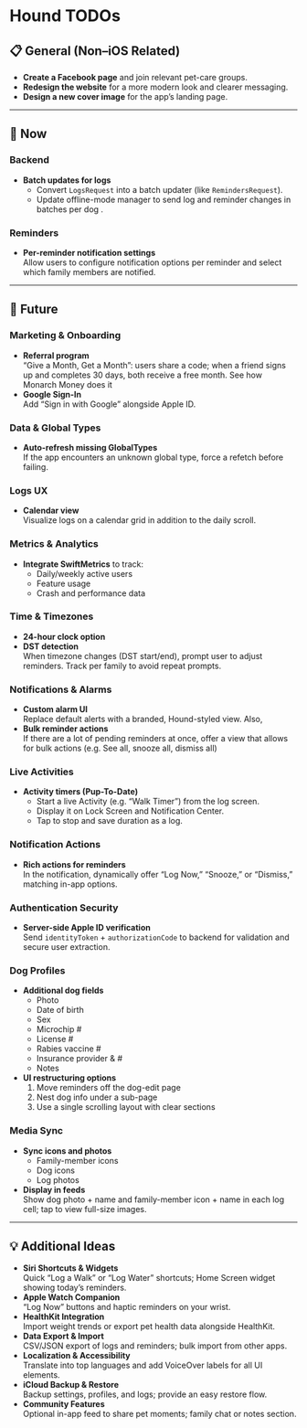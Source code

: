 # Hound TODOs

## 📋 General (Non–iOS Related)
- **Create a Facebook page** and join relevant pet-care groups.  
- **Redesign the website** for a more modern look and clearer messaging.  
- **Design a new cover image** for the app’s landing page.

---

## 🚀 Now

### Backend
- **Batch updates for logs**  
  - Convert `LogsRequest` into a batch updater (like `RemindersRequest`).  
  - Update offline-mode manager to send log and reminder changes in batches per dog
.
### Reminders
- **Per-reminder notification settings**  
  Allow users to configure notification options per reminder and select which family members are notified.

---

## 🎯 Future

### Marketing & Onboarding
- **Referral program**  
  “Give a Month, Get a Month”: users share a code; when a friend signs up and completes 30 days, both receive a free month. See how Monarch Money does it  
- **Google Sign-In**  
  Add “Sign in with Google” alongside Apple ID.

### Data & Global Types
- **Auto-refresh missing GlobalTypes**  
  If the app encounters an unknown global type, force a refetch before failing.

### Logs UX
- **Calendar view**  
  Visualize logs on a calendar grid in addition to the daily scroll.

### Metrics & Analytics
- **Integrate SwiftMetrics** to track:  
  - Daily/weekly active users  
  - Feature usage  
  - Crash and performance data

### Time & Timezones
- **24-hour clock option**  
- **DST detection**  
  When timezone changes (DST start/end), prompt user to adjust reminders. Track per family to avoid repeat prompts.

### Notifications & Alarms
- **Custom alarm UI**  
  Replace default alerts with a branded, Hound-styled view.  Also,
- **Bulk reminder actions**  
  If there are a lot of pending reminders at once, offer a view that allows for bulk actions (e.g. See all, snooze all, dismiss all)

### Live Activities
- **Activity timers (Pup-To-Date)**  
  - Start a live Activity (e.g. “Walk Timer”) from the log screen.  
  - Display it on Lock Screen and Notification Center.  
  - Tap to stop and save duration as a log.

### Notification Actions
- **Rich actions for reminders**  
  In the notification, dynamically offer “Log Now,” “Snooze,” or “Dismiss,” matching in-app options.

### Authentication Security
- **Server-side Apple ID verification**  
  Send `identityToken` + `authorizationCode` to backend for validation and secure user extraction.

### Dog Profiles
- **Additional dog fields**  
  - Photo  
  - Date of birth  
  - Sex  
  - Microchip #  
  - License #  
  - Rabies vaccine #  
  - Insurance provider & #  
  - Notes  
- **UI restructuring options**  
  1. Move reminders off the dog-edit page  
  2. Nest dog info under a sub-page  
  3. Use a single scrolling layout with clear sections

### Media Sync
- **Sync icons and photos**  
  - Family-member icons  
  - Dog icons  
  - Log photos  
- **Display in feeds**  
  Show dog photo + name and family-member icon + name in each log cell; tap to view full-size images.

---

## 💡 Additional Ideas

- **Siri Shortcuts & Widgets**  
  Quick “Log a Walk” or “Log Water” shortcuts; Home Screen widget showing today’s reminders.  
- **Apple Watch Companion**  
  “Log Now” buttons and haptic reminders on your wrist.  
- **HealthKit Integration**  
  Import weight trends or export pet health data alongside HealthKit.  
- **Data Export & Import**  
  CSV/JSON export of logs and reminders; bulk import from other apps.  
- **Localization & Accessibility**  
  Translate into top languages and add VoiceOver labels for all UI elements.  
- **iCloud Backup & Restore**  
  Backup settings, profiles, and logs; provide an easy restore flow.  
- **Community Features**  
  Optional in-app feed to share pet moments; family chat or notes section.
